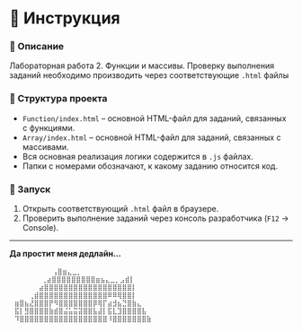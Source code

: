 # 📌 Инструкция

### 🔹 Описание
Лабораторная работа 2. Функции и массивы. Проверку выполнения заданий необходимо производить через соответствующие `.html` файлы

### 📂 Структура проекта
- `Function/index.html` – основной HTML-файл для заданий, связанных с функциями.
- `Array/index.html` – основной HTML-файл для заданий, связанных с массивами.
- Вся основная реализация логики содержится в `.js` файлах.
- Папки с номерами обозначают, к какому заданию относится код.

### 🚀 Запуск
1. Открыть соответствующий `.html` файл в браузере.
2. Проверить выполнение заданий через консоль разработчика (`F12` → Console).

---

**Да простит меня дедлайн...**

```
ㅤㅤㅤㅤㅤㅤㅤ⢠⣿⣶⣄⣀⡀          ㅤㅤ
        ⢀⣴⣿⣿⣿⣿⣿⣿⣿⣿⣿⣶⣦⣄⣀⡀⣠⣾⡇⠀⠀⠀⠀
⠀⠀⠀⠀⠀⠀⣴⣿⣿⣿⣿⣿⣿⣿⣿⣿⣿⣿⣿⣿⣿⣿⣿⣿⣿⡇⠀⠀
⠀⠀⠀⠀⢀⣾⣿⣿⣿⣿⣿⣿⣿⣿⣿⣿⣿⣿⣿⣿⠿⠿⢿⣿⣿⡇⠀⠀⠀⠀
⠀⣶⣿⣦⣜⣿⣿⣿⡟⠻⣿⣿⣿⣿⣿⣿⣿⡿⢿⡏⣴⣺⣦⣙⣿⣷⣄⠀⠀⠀
⠀⣯⡇⣻⣿⣿⣿⣿⣷⣾⣿⣬⣥⣭⣽⣿⣿⣧⣼⡇⣯⣇⣹⣿⣿⣿⣿⣧⠀
⠀⠹⣿⣿⣿⣿⣿⣿⣿⣿⣿⣿⣿⣿⣿⣿⣿⣿⣿⣿⠸⣿⣿⣿⣿⣿⣿⣿⣷
```

